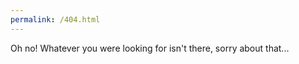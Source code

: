 ```yaml
---
permalink: /404.html
---
```


<script>
  // Redirect to new JavaDoc location on links to old, self-hosted JavaDocs, see https://github.com/mozilla/rhino/pull/1126
  const oldPathStart = '/rhino/javadoc/';
  const newJavaDocUrl = 'javadoc.io/doc/org.mozilla/rhino/latest/';
  const loc = window.location;

  if (loc.pathname.startsWith(oldPathStart)) {
    window.location = loc.href.replace(loc.host + oldPathStart, newJavaDocUrl);
  }
</script>

Oh no! Whatever you were looking for isn't there, sorry about that...